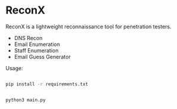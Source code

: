 # ReconX

ReconX is a lightweight reconnaissance tool for penetration testers.

- DNS Recon
- Email Enumeration
- Staff Enumeration
- Email Guess Generator


Usage:

```bash

pip install -r requirements.txt


python3 main.py

